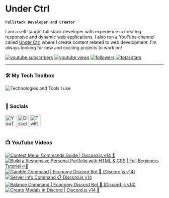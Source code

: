 # Under Ctrl

**`Fullstack Developer and Creator`**

I am a self-taught full stack developer with experience in creating responsive and dynamic web applications. I also run a YouTube channel called [Under Ctrl](https://youtube.com/@UnderCtrl) where I create content related to web development. I'm always looking for new and exciting projects to work on!

<p align="left">
      <a href="https://www.youtube.com/@UnderCtrl?sub_confirmation=1">
         <img alt="youtube subscribers" title="Subscribe" src="https://custom-icon-badges.demolab.com/youtube/channel/subscribers/UCz9RBZbD1JqTGUvs0GPUtrQ?color=%23E05D44&label=SUBSCRIBE&logo=video&logoColor=white&style=for-the-badge&labelColor=CE4630"/></a> 
      <a href="https://www.youtube.com/@underctrl/videos">
         <img alt="youtube views" title="YouTube Views" src="https://custom-icon-badges.demolab.com/youtube/channel/views/UCz9RBZbD1JqTGUvs0GPUtrQ?color=%23E1AD0E&logo=eye&logoColor=white&style=for-the-badge&labelColor=C79600"/></a> 
      <a href="https://github.com/notunderctrl?tab=followers">
         <img alt="followers" title="Follow me" src="https://custom-icon-badges.demolab.com/github/followers/notunderctrl?color=236ad3&labelColor=1155ba&style=for-the-badge&logo=person-add&label=Follow&logoColor=white"/></a>
      <a href="https://github.com/notunderctrl?tab=repositories&sort=stargazers">
         <img alt="total stars" title="Total stars on GitHub" src="https://custom-icon-badges.demolab.com/github/stars/notunderctrl?color=55960c&style=for-the-badge&labelColor=488207&logo=star"/></a>
</p>
   
---

### 🛠️ My Tech Toolbox

<div>
  <img src="https://skillicons.dev/icons?i=vscode,html,css,scss,js,nodejs,mongodb,express,git,react,next,ts,tailwind,discord" alt="Technologies and Tools I use" />
</div>

#

### 💬 Socials

<div>
  <a href="https://youtube.com/@UnderCtrl" target="_blank">
    <img src="https://img.shields.io/static/v1?message=Youtube&logo=youtube&label=&color=FF0000&logoColor=white&labelColor=&style=for-the-badge" height="35" alt="YouTube"  />
  </a>
  <a href="https://discord.underctrl.io" target="_blank">
    <img src="https://img.shields.io/static/v1?message=Discord&logo=discord&label=&color=7289DA&logoColor=white&labelColor=&style=for-the-badge" height="35" alt="Discord"  />
  </a>
  <a href="https://twitter.com/notunderctrl" target="_blank">
    <img src="https://img.shields.io/static/v1?message=Twitter&logo=twitter&label=&color=1DA1F2&logoColor=white&labelColor=&style=for-the-badge" height="35" alt="Twitter"  />
  </a>
</div>

#

### 📺 YouTube Videos

 <!-- BEGIN YOUTUBE-CARDS -->
[![Context Menu Commands Guide | Discord.js v14 🤖](https://ytcards.demolab.com/?id=U4uRGMXf_kY&title=Context+Menu+Commands+Guide+%7C+Discord.js+v14+%F0%9F%A4%96&lang=en&timestamp=1686751100&background_color=%230d1117&title_color=%23ffffff&stats_color=%23dedede&width=250 "Context Menu Commands Guide | Discord.js v14 🤖")](https://www.youtube.com/watch?v=U4uRGMXf_kY)
[![Build a Responsive Personal Portfolio with HTML & CSS | Full Beginners Tutorial 🔥🚀](https://ytcards.demolab.com/?id=Slxdo0Dqxlk&title=Build+a+Responsive+Personal+Portfolio+with+HTML+%26+CSS+%7C+Full+Beginners+Tutorial+%F0%9F%94%A5%F0%9F%9A%80&lang=en&timestamp=1686146659&background_color=%230d1117&title_color=%23ffffff&stats_color=%23dedede&width=250 "Build a Responsive Personal Portfolio with HTML & CSS | Full Beginners Tutorial 🔥🚀")](https://www.youtube.com/watch?v=Slxdo0Dqxlk)
[![Gamble Command | Economy Discord Bot 🤖 (Discord.js v14)](https://ytcards.demolab.com/?id=QmG0uldVHJU&title=Gamble+Command+%7C+Economy+Discord+Bot+%F0%9F%A4%96+%28Discord.js+v14%29&lang=en&timestamp=1685714429&background_color=%230d1117&title_color=%23ffffff&stats_color=%23dedede&width=250 "Gamble Command | Economy Discord Bot 🤖 (Discord.js v14)")](https://www.youtube.com/watch?v=QmG0uldVHJU)
[![Server Info Command 📋 Discord.js v14](https://ytcards.demolab.com/?id=VjNLCTTkTM8&title=Server+Info+Command+%F0%9F%93%8B+Discord.js+v14&lang=en&timestamp=1685368801&background_color=%230d1117&title_color=%23ffffff&stats_color=%23dedede&width=250 "Server Info Command 📋 Discord.js v14")](https://www.youtube.com/watch?v=VjNLCTTkTM8)
[![Balance Command | Economy Discord Bot 🤖 (Discord.js v14)](https://ytcards.demolab.com/?id=mvRtQi7oe-o&title=Balance+Command+%7C+Economy+Discord+Bot+%F0%9F%A4%96+%28Discord.js+v14%29&lang=en&timestamp=1685109637&background_color=%230d1117&title_color=%23ffffff&stats_color=%23dedede&width=250 "Balance Command | Economy Discord Bot 🤖 (Discord.js v14)")](https://www.youtube.com/watch?v=mvRtQi7oe-o)
[![Create Modals in Discord | Discord.js v14 🧠](https://ytcards.demolab.com/?id=Tk_mDXFgvJI&title=Create+Modals+in+Discord+%7C+Discord.js+v14+%F0%9F%A7%A0&lang=en&timestamp=1684764016&background_color=%230d1117&title_color=%23ffffff&stats_color=%23dedede&width=250 "Create Modals in Discord | Discord.js v14 🧠")](https://www.youtube.com/watch?v=Tk_mDXFgvJI)
<!-- END YOUTUBE-CARDS -->
